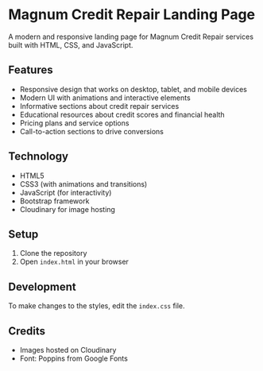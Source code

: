 # Magnum Credit Repair Landing Page

A modern and responsive landing page for Magnum Credit Repair services built with HTML, CSS, and JavaScript.

## Features

- Responsive design that works on desktop, tablet, and mobile devices
- Modern UI with animations and interactive elements
- Informative sections about credit repair services
- Educational resources about credit scores and financial health
- Pricing plans and service options
- Call-to-action sections to drive conversions

## Technology

- HTML5
- CSS3 (with animations and transitions)
- JavaScript (for interactivity)
- Bootstrap framework
- Cloudinary for image hosting

## Setup

1. Clone the repository
2. Open `index.html` in your browser

## Development

To make changes to the styles, edit the `index.css` file.

## Credits

- Images hosted on Cloudinary
- Font: Poppins from Google Fonts 